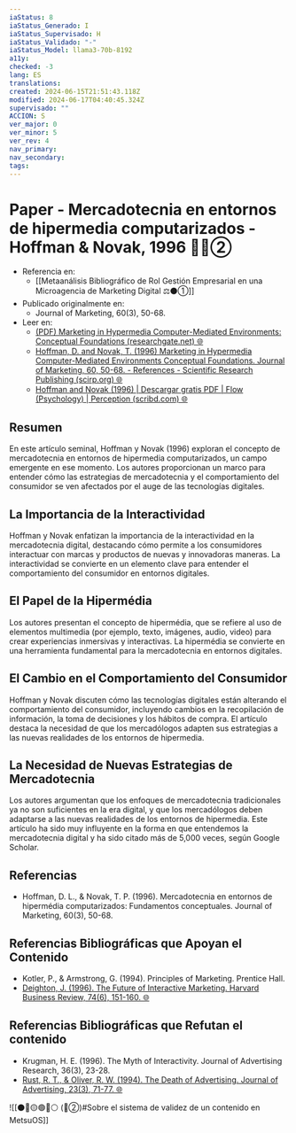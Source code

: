 ```yaml
---
iaStatus: 8
iaStatus_Generado: I
iaStatus_Supervisado: H
iaStatus_Validado: "-"
iaStatus_Model: llama3-70b-8192
a11y: 
checked: -3
lang: ES
translations: 
created: 2024-06-15T21:51:43.118Z
modified: 2024-06-17T04:40:45.324Z
supervisado: ""
ACCION: S
ver_major: 0
ver_minor: 5
ver_rev: 4
nav_primary: 
nav_secondary: 
tags:
---
```

# Paper - Mercadotecnia en entornos de hipermedia computarizados - Hoffman & Novak, 1996 🔬🔴②

* Referencia en:
	* [[Metaanálisis Bibliográfico de Rol Gestión Empresarial en una Microagencia de Marketing Digital ⚖️⚫①]]
* Publicado originalmente en:
	* Journal of Marketing, 60(3), 50-68.
* Leer en:
	* [(PDF) Marketing in Hypermedia Computer-Mediated Environments: Conceptual Foundations (researchgate.net) 🌐](https://www.researchgate.net/publication/2506951_Marketing_in_Hypermedia_Computer-Mediated_Environments_Conceptual_Foundations)
	* [Hoffman, D. and Novak, T. (1996) Marketing in Hypermedia Computer-Mediated Environments Conceptual Foundations. Journal of Marketing, 60, 50-68. - References - Scientific Research Publishing (scirp.org) 🌐](https://www.scirp.org/reference/referencespapers?referenceid=1359340)
	* [Hoffman and Novak (1996) | Descargar gratis PDF | Flow (Psychology) | Perception (scribd.com) 🌐](https://es.scribd.com/document/83207051/Hoffman-and-Novak-1996)

## Resumen

En este artículo seminal, Hoffman y Novak (1996) exploran el concepto de mercadotecnia en entornos de hipermedia computarizados, un campo emergente en ese momento. Los autores proporcionan un marco para entender cómo las estrategias de mercadotecnia y el comportamiento del consumidor se ven afectados por el auge de las tecnologías digitales.

## La Importancia de la Interactividad

Hoffman y Novak enfatizan la importancia de la interactividad en la mercadotecnia digital, destacando cómo permite a los consumidores interactuar con marcas y productos de nuevas y innovadoras maneras. La interactividad se convierte en un elemento clave para entender el comportamiento del consumidor en entornos digitales.

## El Papel de la Hipermédia

Los autores presentan el concepto de hipermédia, que se refiere al uso de elementos multimedia (por ejemplo, texto, imágenes, audio, video) para crear experiencias inmersivas y interactivas. La hipermédia se convierte en una herramienta fundamental para la mercadotecnia en entornos digitales.

## El Cambio en el Comportamiento del Consumidor

Hoffman y Novak discuten cómo las tecnologías digitales están alterando el comportamiento del consumidor, incluyendo cambios en la recopilación de información, la toma de decisiones y los hábitos de compra. El artículo destaca la necesidad de que los mercadólogos adapten sus estrategias a las nuevas realidades de los entornos de hipermedia.

## La Necesidad de Nuevas Estrategias de Mercadotecnia

Los autores argumentan que los enfoques de mercadotecnia tradicionales ya no son suficientes en la era digital, y que los mercadólogos deben adaptarse a las nuevas realidades de los entornos de hipermedia. Este artículo ha sido muy influyente en la forma en que entendemos la mercadotecnia digital y ha sido citado más de 5,000 veces, según Google Scholar.

## Referencias

* Hoffman, D. L., & Novak, T. P. (1996). Mercadotecnia en entornos de hipermédia computarizados: Fundamentos conceptuales. Journal of Marketing, 60(3), 50-68.

## Referencias Bibliográficas que Apoyan el Contenido

* Kotler, P., & Armstrong, G. (1994). Principles of Marketing. Prentice Hall.
* [Deighton, J. (1996). The Future of Interactive Marketing. Harvard Business Review, 74(6), 151-160. 🌐](https://hbr.org/1996/11/the-future-of-interactive-marketing)

## Referencias Bibliográficas que Refutan el contenido

* Krugman, H. E. (1996). The Myth of Interactivity. Journal of Advertising Research, 36(3), 23-28.
* [Rust, R. T., & Oliver, R. W. (1994). The Death of Advertising. Journal of Advertising, 23(3), 71-77. 🌐](https://www.tandfonline.com/doi/abs/10.1080/00913367.1994.10673444)

![[⚫🔴🟡🟢🔵⚪ (🔴②)#Sobre el sistema de validez de un contenido en MetsuOS]]